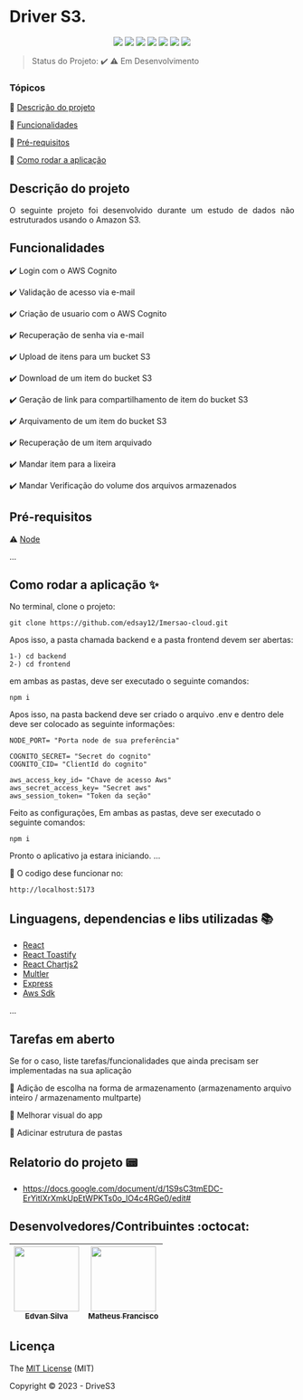 # Driver S3.
<p align="center">
  <img src="https://img.shields.io/static/v1?label=react&message=frontend&color=blue&style=for-the-badge&logo=REACT"/>
  <img src="https://img.shields.io/static/v1?label=express&message=framework&color=green&style=for-the-badge&logo=EXPRESS"/>
  <img src="https://img.shields.io/static/v1?label=typescript&message=backend&color=blue&style=for-the-badge&logo=TYPESCRIPT"/>
  <img src="https://img.shields.io/static/v1?label=nodejs&message=backend&color=green&style=for-the-badge&logo=node.js">
  <img src="https://img.shields.io/static/v1?label=cognito&message=autentication&color=purple&style=for-the-badge&logo=Amazon AWS"/>
  <img src="https://img.shields.io/static/v1?label=S3&message=storage&color=light-green&style=for-the-badge&logo=Amazon S3"/>
  
  
 
   <img src="http://img.shields.io/static/v1?label=STATUS&message=EM%20DESENVOLVIMENTO&color=RED&style=for-the-badge"/>
  
</p>

> Status do Projeto: :heavy_check_mark: :warning: Em Desenvolvimento

### Tópicos 

:small_blue_diamond: [Descrição do projeto](#descrição-do-projeto)

:small_blue_diamond: [Funcionalidades](#funcionalidades)

:small_blue_diamond: [Pré-requisitos](#pré-requisitos)

:small_blue_diamond: [Como rodar a aplicação](#como-rodar-a-aplicação-arrow_forward)


## Descrição do projeto 

<p align="justify">
   O seguinte projeto foi desenvolvido durante um estudo de dados não estruturados usando o  Amazon S3.
</p>

## Funcionalidades

:heavy_check_mark: Login com o AWS Cognito

:heavy_check_mark: Validação de acesso via e-mail 

:heavy_check_mark: Criação de usuario com o AWS Cognito  

:heavy_check_mark: Recuperação de senha via e-mail

:heavy_check_mark: Upload de itens para um bucket S3

:heavy_check_mark: Download de um item do bucket S3   

:heavy_check_mark: Geração de link para compartilhamento de item do bucket S3 

:heavy_check_mark: Arquivamento de um item do bucket S3 

:heavy_check_mark: Recuperação de um item arquivado

:heavy_check_mark: Mandar item para a lixeira

:heavy_check_mark: Mandar Verificação do volume dos arquivos armazenados

## Pré-requisitos

:warning: [Node](https://nodejs.org/en/download/)

...


## Como rodar a aplicação ✨



No terminal, clone o projeto: 

```
git clone https://github.com/edsay12/Imersao-cloud.git
```
Apos isso, a pasta chamada backend e a pasta frontend devem ser abertas: 
```
1-) cd backend 
2-) cd frontend
```
em ambas as pastas, deve ser executado o seguinte comandos:

```
npm i 
```
Apos isso, na pasta backend deve ser criado o arquivo .env e dentro dele deve ser colocado as seguinte informações:

```
NODE_PORT= "Porta node de sua preferência"

COGNITO_SECRET= "Secret do cognito"
COGNITO_CID= "ClientId do cognito"

aws_access_key_id= "Chave de acesso Aws"
aws_secret_access_key= "Secret aws"
aws_session_token= "Token da seção"
```
Feito as configurações, Em ambas as pastas, deve ser executado o seguinte comandos:

```
npm i 
```
Pronto o aplicativo ja estara iniciando.
... 

📍 O codigo dese funcionar no:
```
http://localhost:5173
```



## Linguagens, dependencias e libs utilizadas :books:

- [React](https://pt-br.reactjs.org/docs/create-a-new-react-app.html)
- [React Toastify](https://www.npmjs.com/package/react-toastify)
- [React Chartjs2](https://react-chartjs-2.js.org/)
- [Multler](https://www.npmjs.com/package/multer)
- [Express](https://expressjs.com/pt-br/)
- [Aws Sdk](https://aws.amazon.com/pt/visualstudiocode/)



...



## Tarefas em aberto

Se for o caso, liste tarefas/funcionalidades que ainda precisam ser implementadas na sua aplicação

:memo: Adição de escolha na forma de armazenamento (armazenamento arquivo inteiro / armazenamento multparte)

:memo: Melhorar visual do app

:memo: Adicinar estrutura de pastas


## Relatorio do projeto 📟

- https://docs.google.com/document/d/1S9sC3tmEDC-ErYitlXrXmkUpEtWPKTs0o_lO4c4RGe0/edit#


## Desenvolvedores/Contribuintes :octocat:

| [<img src="https://avatars.githubusercontent.com/u/72822474?s=400&u=9ec5bffa52a85c17479d67b7bc04d6811d8a6c74&v=4" width=115><br><sub>Edvan Silva</sub>](https://github.com/edsay12) |  [<img src="https://avatars.githubusercontent.com/u/70728756?v=4" width=115><br><sub>Matheus Francisco</sub>](https://github.com/matheus-nbx52) |
| :---: | :---: |

## Licença 

The [MIT License]() (MIT)

Copyright :copyright: 2023 - DriveS3
